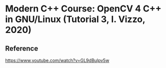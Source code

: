 # Modern C++ Course: OpenCV 4 C++ in GNU/Linux (Tutorial 3, I. Vizzo, 2020)

## Reference 
https://www.youtube.com/watch?v=GL9dBulpv5w
